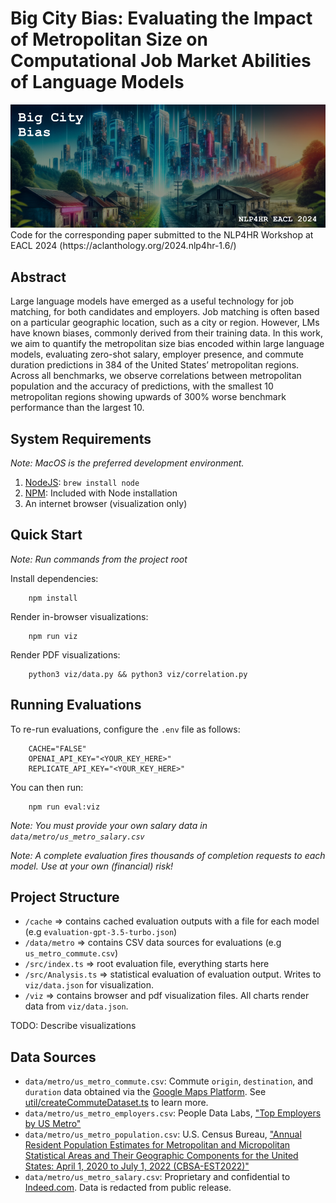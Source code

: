 # Big City Bias: Evaluating the Impact of Metropolitan Size on Computational Job Market Abilities of Language Models

<img src="./.readme/header.png"/>
Code for the corresponding paper submitted to the NLP4HR Workshop at EACL 2024 (https://aclanthology.org/2024.nlp4hr-1.6/)

## Abstract

Large language models have emerged as a useful technology for job matching, for both candidates and employers. Job matching is often based on a particular geographic location, such as a city or region. However, LMs have known biases, commonly derived from their training data. In this work, we aim to quantify the metropolitan size bias encoded within large language models, evaluating zero-shot salary, employer presence, and commute duration predictions in 384 of the United States’ metropolitan regions. Across all benchmarks, we observe correlations between metropolitan population and the accuracy of predictions, with the smallest 10 metropolitan regions showing upwards of 300% worse benchmark performance than the largest 10.

## System Requirements

_Note: MacOS is the preferred development environment._

1. [NodeJS](https://nodejs.org/en/): `brew install node`
2. [NPM](https://www.npmjs.com/): Included with Node installation
3. An internet browser (visualization only)

## Quick Start

_Note: Run commands from the project root_

Install dependencies:
```
    npm install
```

Render in-browser visualizations:
```
    npm run viz
```

Render PDF visualizations:
```
    python3 viz/data.py && python3 viz/correlation.py  
```

## Running Evaluations

To re-run evaluations, configure the `.env` file as follows:

```
    CACHE="FALSE"
    OPENAI_API_KEY="<YOUR_KEY_HERE>"
    REPLICATE_API_KEY="<YOUR_KEY_HERE>"
```

You can then run:
```
    npm run eval:viz
```

_Note: You must provide your own salary data in `data/metro/us_metro_salary.csv`_

_Note: A complete evaluation fires thousands of completion requests to each model. Use at your own (financial) risk!_

## Project Structure

* `/cache` => contains cached evaluation outputs with a file for each model (e.g `evaluation-gpt-3.5-turbo.json`)
* `/data/metro` => contains CSV data sources for evaluations (e.g `us_metro_commute.csv`)
* `/src/index.ts` => root evaluation file, everything starts here
* `/src/Analysis.ts` => statistical evaluation of evaluation output. Writes to `viz/data.json` for visualization.
* `/viz` => contains browser and pdf visualization files. All charts render data from `viz/data.json`.

TODO: Describe visualizations

## Data Sources
* `data/metro/us_metro_commute.csv`: Commute `origin`, `destination`, and `duration` data obtained via the [Google Maps Platform](https://developers.google.com/maps). See [util/createCommuteDataset.ts](https://github.com/charlie-campanella/big-city-bias/blob/main/src/util/createCommuteDataset.ts) to learn more.
* `data/metro/us_metro_employers.csv`: People Data Labs, ["Top Employers by US Metro"](https://docs.peopledatalabs.com/docs/people-data-labs-free-dataset-top-employers-by-us-metro#license)
* `data/metro/us_metro_population.csv`: U.S. Census Bureau, ["Annual Resident Population Estimates for Metropolitan and Micropolitan Statistical Areas and Their Geographic Components for the United States: April 1, 2020 to July 1, 2022 (CBSA-EST2022)"](https://www.census.gov/data/datasets/time-series/demo/popest/2020s-total-metro-and-micro-statistical-areas.html)
* `data/metro/us_metro_salary.csv`: Proprietary and confidential to [Indeed.com](https://www.indeed.com/). Data is redacted from public release.
